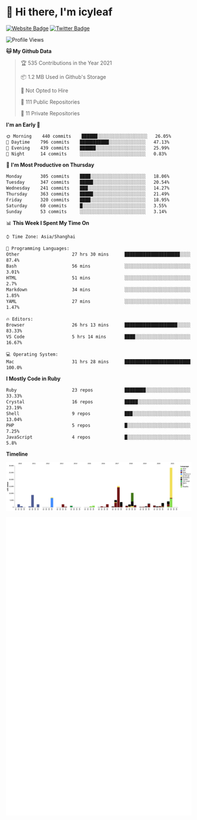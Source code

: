 # 👋 Hi there, I'm icyleaf

[![Website Badge](https://img.shields.io/badge/-icyleaf.com-444444?style=flat&logo=Google-Chrome&logoColor=f2f2f2&link=https://icyleaf.com)](https://icyleaf.com)
[![Twitter Badge](https://img.shields.io/badge/-@icyleaf-1da1f2?style=flat&labelColor=1ca0f1&logo=twitter&logoColor=white&link=https://twitter.com/icyleaf)](https://twitter.com/icyleaf)

<!--START_SECTION:waka-->
![Profile Views](http://img.shields.io/badge/Profile%20Views-6-blue)

**🐱 My Github Data** 

> 🏆 535 Contributions in the Year 2021
 > 
> 📦 1.2 MB Used in Github's Storage 
 > 
> 🚫 Not Opted to Hire
 > 
> 📜 111 Public Repositories 
 > 
> 🔑 11 Private Repositories  
 > 
**I'm an Early 🐤** 

```text
🌞 Morning    440 commits    ██████░░░░░░░░░░░░░░░░░░░   26.05% 
🌆 Daytime    796 commits    ███████████░░░░░░░░░░░░░░   47.13% 
🌃 Evening    439 commits    ██████░░░░░░░░░░░░░░░░░░░   25.99% 
🌙 Night      14 commits     ░░░░░░░░░░░░░░░░░░░░░░░░░   0.83%

```
📅 **I'm Most Productive on Thursday** 

```text
Monday       305 commits    ████░░░░░░░░░░░░░░░░░░░░░   18.06% 
Tuesday      347 commits    █████░░░░░░░░░░░░░░░░░░░░   20.54% 
Wednesday    241 commits    ███░░░░░░░░░░░░░░░░░░░░░░   14.27% 
Thursday     363 commits    █████░░░░░░░░░░░░░░░░░░░░   21.49% 
Friday       320 commits    ████░░░░░░░░░░░░░░░░░░░░░   18.95% 
Saturday     60 commits     █░░░░░░░░░░░░░░░░░░░░░░░░   3.55% 
Sunday       53 commits     ░░░░░░░░░░░░░░░░░░░░░░░░░   3.14%

```


📊 **This Week I Spent My Time On** 

```text
⌚︎ Time Zone: Asia/Shanghai

💬 Programming Languages: 
Other                    27 hrs 30 mins      █████████████████████░░░░   87.4% 
Bash                     56 mins             ░░░░░░░░░░░░░░░░░░░░░░░░░   3.01% 
HTML                     51 mins             ░░░░░░░░░░░░░░░░░░░░░░░░░   2.7% 
Markdown                 34 mins             ░░░░░░░░░░░░░░░░░░░░░░░░░   1.85% 
YAML                     27 mins             ░░░░░░░░░░░░░░░░░░░░░░░░░   1.47%

🔥 Editors: 
Browser                  26 hrs 13 mins      ████████████████████░░░░░   83.33% 
VS Code                  5 hrs 14 mins       ████░░░░░░░░░░░░░░░░░░░░░   16.67%

💻 Operating System: 
Mac                      31 hrs 28 mins      █████████████████████████   100.0%

```

**I Mostly Code in Ruby** 

```text
Ruby                     23 repos            ████████░░░░░░░░░░░░░░░░░   33.33% 
Crystal                  16 repos            █████░░░░░░░░░░░░░░░░░░░░   23.19% 
Shell                    9 repos             ███░░░░░░░░░░░░░░░░░░░░░░   13.04% 
PHP                      5 repos             █░░░░░░░░░░░░░░░░░░░░░░░░   7.25% 
JavaScript               4 repos             █░░░░░░░░░░░░░░░░░░░░░░░░   5.8%

```


**Timeline**

![Chart not found](https://raw.githubusercontent.com/icyleaf/icyleaf/main/charts/bar_graph.png) 


<!--END_SECTION:waka-->

![Metrics](https://github.com/icyleaf/icyleaf/blob/main/github-metrics.svg)
